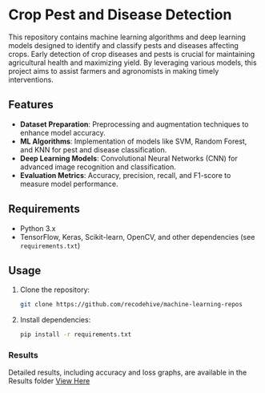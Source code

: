 # Crop Pest and Disease Detection

This repository contains machine learning algorithms and deep learning models designed to identify and classify pests and diseases affecting crops. Early detection of crop diseases and pests is crucial for maintaining agricultural health and maximizing yield. By leveraging various models, this project aims to assist farmers and agronomists in making timely interventions.

## Features
- **Dataset Preparation**: Preprocessing and augmentation techniques to enhance model accuracy.
- **ML Algorithms**: Implementation of models like SVM, Random Forest, and KNN for pest and disease classification.
- **Deep Learning Models**: Convolutional Neural Networks (CNN) for advanced image recognition and classification.
- **Evaluation Metrics**: Accuracy, precision, recall, and F1-score to measure model performance.

## Requirements
- Python 3.x
- TensorFlow, Keras, Scikit-learn, OpenCV, and other dependencies (see `requirements.txt`)

## Usage
1. Clone the repository: 
   ```bash
   git clone https://github.com/recodehive/machine-learning-repos
2. Install dependencies:
   ```bash
   pip install -r requirements.txt

### Results
Detailed results, including accuracy and loss graphs, are available in the Results folder
[View Here](https://github.com/recodehive/machine-learning-repos/tree/main/Algorithms%20and%20Deep%20Learning%20Models/Crop%20Pest%20and%20Disease%20Detection/Model)

   
